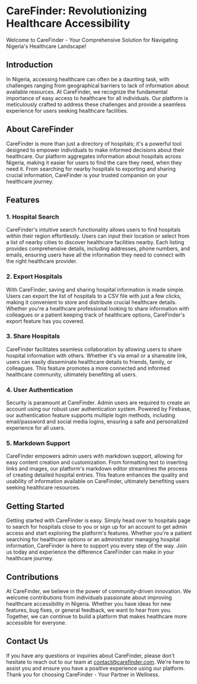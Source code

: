 # CareFinder: Revolutionizing Healthcare Accessibility

Welcome to CareFinder - Your Comprehensive Solution for Navigating Nigeria's Healthcare Landscape!

## Introduction

In Nigeria, accessing healthcare can often be a daunting task, with challenges ranging from geographical barriers to lack of information about available resources. At CareFinder, we recognize the fundamental importance of easy access to healthcare for all individuals. Our platform is meticulously crafted to address these challenges and provide a seamless experience for users seeking healthcare facilities.

## About CareFinder

CareFinder is more than just a directory of hospitals; it's a powerful tool designed to empower individuals to make informed decisions about their healthcare. Our platform aggregates information about hospitals across Nigeria, making it easier for users to find the care they need, when they need it. From searching for nearby hospitals to exporting and sharing crucial information, CareFinder is your trusted companion on your healthcare journey.

## Features

### 1. Hospital Search

CareFinder's intuitive search functionality allows users to find hospitals within their region effortlessly. Users can input their location or select from a list of nearby cities to discover healthcare facilities nearby. Each listing provides comprehensive details, including addresses, phone numbers, and emails, ensuring users have all the information they need to connect with the right healthcare provider.

### 2. Export Hospitals

With CareFinder, saving and sharing hospital information is made simple. Users can export the list of hospitals to a CSV file with just a few clicks, making it convenient to store and distribute crucial healthcare details. Whether you're a healthcare professional looking to share information with colleagues or a patient keeping track of healthcare options, CareFinder's export feature has you covered.

### 3. Share Hospitals

CareFinder facilitates seamless collaboration by allowing users to share hospital information with others. Whether it's via email or a shareable link, users can easily disseminate healthcare details to friends, family, or colleagues. This feature promotes a more connected and informed healthcare community, ultimately benefiting all users.

### 4. User Authentication

Security is paramount at CareFinder. Admin users are required to create an account using our robust user authentication system. Powered by Firebase, our authentication feature supports multiple login methods, including email/password and social media logins, ensuring a safe and personalized experience for all users.

### 5. Markdown Support

CareFinder empowers admin users with markdown support, allowing for easy content creation and customization. From formatting text to inserting links and images, our platform's markdown editor streamlines the process of creating detailed hospital entries. This feature enhances the quality and usability of information available on CareFinder, ultimately benefiting users seeking healthcare resources.

## Getting Started

Getting started with CareFinder is easy. Simply head over to hospitals page to search for hospitals close to you or sign up for an account to get admin access and start exploring the platform's features. Whether you're a patient searching for healthcare options or an administrator managing hospital information, CareFinder is here to support you every step of the way. Join us today and experience the difference CareFinder can make in your healthcare journey.

## Contributions

At CareFinder, we believe in the power of community-driven innovation. We welcome contributions from individuals passionate about improving healthcare accessibility in Nigeria. Whether you have ideas for new features, bug fixes, or general feedback, we want to hear from you. Together, we can continue to build a platform that makes healthcare more accessible for everyone.

## Contact Us

If you have any questions or inquiries about CareFinder, please don't hesitate to reach out to our team at [contact@carefinder.com](mailto:johnnie.vehe@gmail.com). We're here to assist you and ensure you have a positive experience using our platform. Thank you for choosing CareFinder - Your Partner in Wellness.

